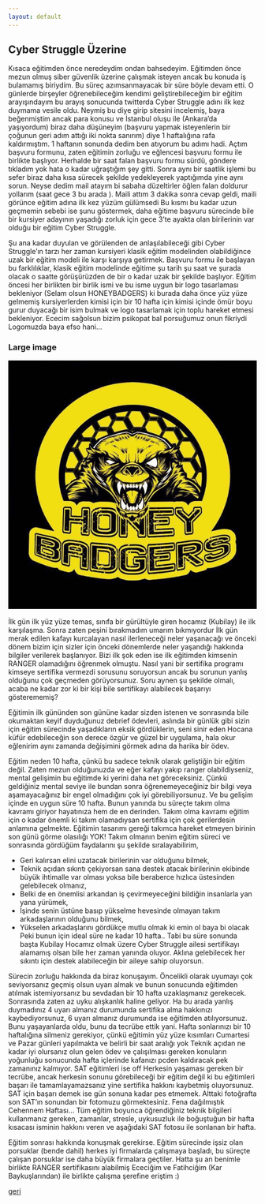 ```yaml
---
layout: default
---
```


## Cyber Struggle Üzerine

Kısaca eğitimden önce neredeydim ondan bahsedeyim. Eğitimden önce mezun olmuş siber güvenlik üzerine çalışmak isteyen ancak bu konuda iş bulamamış biriydim. Bu süreç azımsanmayacak bir süre böyle devam etti. O günlerde birşeyler öğrenebileceğim kendimi geliştirebileceğim bir eğitim arayışındayım bu arayış sonucunda twitterda Cyber Struggle adını ilk kez duymama vesile oldu. Neymiş bu diye girip sitesini incelemiş, baya beğenmiştim ancak para konusu ve İstanbul oluşu ile (Ankara’da yaşıyordum) biraz daha düşüneyim (başvuru yapmak isteyenlerin bir çoğunun geri adım attığı iki nokta sanırım) diye 1 haftalığına rafa kaldırmıştım. 1 haftanın sonunda dedim ben atıyorum bu adımı hadi. Açtım başvuru formunu, zaten eğitimin zorluğu ve eğlencesi başvuru formu ile birlikte başlıyor. Herhalde bir saat falan başvuru formu sürdü, göndere tıkladım yok hata o kadar uğraştığım şey gitti. Sonra aynı bir saatlik işlemi bu sefer biraz daha kısa sürecek şekilde yedekleyerek yaptığımda yine aynı sorun. Neyse dedim mail atayım bi sabaha düzeltirler öğlen falan doldurur yollarım (saat gece 3 bu arada ). Maili attım 3 dakika sonra cevap geldi, maili görünce eğitim adına ilk kez yüzüm gülümsedi  Bu kısmı bu kadar uzun geçmemin sebebi ise şunu göstermek, daha eğitime başvuru sürecinde bile bir kursiyer adayının yaşadığı zorluk için gece 3’te ayakta olan birilerinin var olduğu bir eğitim Cyber Struggle. 

Şu ana kadar duyulan ve görülenden de anlaşılabileceği gibi Cyber Struggle’ın tarzı her zaman kursiyeri klasik eğitim modelinden olabildiğince uzak bir eğitim modeli ile karşı karşıya getirmek. Başvuru formu ile başlayan bu farklılıklar, klasik eğitim modelinde eğitime şu tarih şu saat ve şurada olacak o saatte görüşürüzden de bir o kadar uzak bir şekilde başlıyor. Eğitim öncesi her birlikten bir birlik ismi ve bu isme uygun bir logo tasarlaması bekleniyor (Selam olsun HONEYBADGERS)  ki burada daha önce yüz yüze gelmemiş kursiyerlerden kimisi için bir 10 hafta için kimisi içinde ömür boyu gurur duyacağı bir isim bulmak ve logo tasarlamak için toplu hareket etmesi bekleniyor. Ececim sağolsun bizim psikopat bal porsuğumuz onun fikriydi  Logomuzda baya efso hani… 

### Large image
![](https://github.com/ahmetburakgokalp/ahmetburakgokalp.github.io/blob/master/honeyBadgersLogo.jpg)

İlk gün ilk yüz yüze temas, sınıfa bir gürültüyle giren hocamız (Kubilay) ile ilk karşılaşma. Sonra zaten peşini bırakmadım umarım bıkmıyordur  İlk gün merak edilen kafayı kurcalayan nasıl ilerleneceği neler yaşanacağı ve önceki dönem bizim için sizler için önceki dönemlerde neler yaşandığı hakkında bilgiler verilerek başlanıyor. Bizi ilk şok eden ise ilk eğitimden kimsenin RANGER olamadığını öğrenmek olmuştu. Nasıl yani bir sertifika programı  kimseye sertifika vermezdi sorusunu soruyorsun ancak bu sorunun yanlış olduğunu çok geçmeden görüyorsunuz. Soru aynen şu şekilde olmalı, acaba ne kadar zor ki bir kişi bile sertifikayı alabilecek başarıyı gösterememiş? 

Eğitimin ilk gününden son gününe kadar sizden istenen ve sonrasında bile okumaktan keyif duyduğunuz debrief ödevleri, aslında bir günlük gibi sizin için eğitim sürecinde yaşadıkların eksik gördüklerin, seni sinir eden Hocana küfür edebileceğin son derece özgür ve güzel bir uygulama, hala okur eğlenirim aynı zamanda değişimini görmek adına da harika bir ödev.

Eğitim neden 10 hafta, çünkü bu sadece teknik olarak geliştiğin bir eğitim değil. Zaten mezun olduğunuzda ve eğer kafayı yakıp ranger olabildiyseniz, mental gelişimin bu eğitimde ki yerini daha net göreceksiniz. Çünkü geldiğiniz mental seviye ile bundan sonra öğrenemeyeceğiniz bir bilgi veya aşamayacağınız bir engel olmadığını çok iyi görebiliyorsunuz. Ve bu gelişim içinde en uygun süre 10 hafta. Bunun yanında bu süreçte takım olma kavramı giriyor hayatınıza hem de en derinden. Takım olma kavramı eğitim için o kadar önemli ki takım olamadıysan sertifika için çok gerilerdesin anlamına gelmekte. Eğitimin tasarımı gereği takımca hareket etmeyen birinin son günü görme olasılığı YOK! Takım olmanın benim eğitim süreci ve sonrasında gördüğüm faydalarını şu şekilde sıralayabilirim,
* Geri kalırsan elini uzatacak birilerinin var olduğunu bilmek,
* Teknik açıdan sıkıntı çekiyorsan sana destek atacak birilerinin ekibinde büyük ihtimalle var olması yoksa bile beraberce hızlıca üstesinden gelebilecek olmanız,
* Belki de en önemlisi arkandan iş çevirmeyeceğini bildiğin insanlarla yan yana yürümek,
* İşinde senin üstüne basıp yükselme hevesinde olmayan takım arkadaşlarının olduğunu bilmek,
* Yükselen arkadaşlarını gördükçe mutlu olmak ki emin ol baya bi olacak 
Peki bunun için ideal süre ne kadar 10 hafta.. Tabi bu süre sonunda başta Kubilay Hocamız olmak üzere Cyber Struggle ailesi sertifikayı alamamış olsan bile her zaman yanında oluyor. Aklına gelebilecek her sıkıntı için destek alabileceğin bir aileye sahip oluyorsun.

Sürecin zorluğu hakkında da biraz konuşayım. Öncelikli olarak uyumayı çok seviyorsanız geçmiş olsun uyarı almak ve bunun sonucunda eğitimden atılmak istemiyorsanız bu sevdadan bir 10 hafta uzaklaşmanız gerekecek. Sonrasında zaten az uyku alışkanlık haline geliyor. Ha bu arada yanlış duymadınız 4 uyarı almanız durumunda sertifika alma hakkınızı kaybediyorsunuz, 6 uyarı almanız durumunda ise eğitimden atılıyorsunuz. Bunu yaşayanlarda oldu, bunu da tecrübe ettik yani. Hafta sonlarınızı bir 10 haftalığına silmeniz gerekiyor, çünkü eğitimin yüz yüze kısımları Cumartesi ve Pazar günleri yapılmakta ve belirli bir saat aralığı yok  Teknik açıdan ne kadar iyi olursanız olun gelen ödev ve çalışılması gereken konuların yoğunluğu sonucunda hafta içlerinde kafanızı pcden kaldıracak pek zamanınız kalmıyor. SAT eğitimleri ise off  Herkesin yaşaması gereken bir tecrübe, ancak herkesin sonunu görebileceği bir eğitim değil ki bu eğitimleri başarı ile tamamlayamazsanız yine sertifika hakkını kaybetmiş oluyorsunuz. SAT için başarı demek ise gün sonuna kadar pes etmemek. Alttaki fotoğrafta son SAT’ın sonundan bir fotomuzu görmektesiniz. Fena dağılmıştık  Cehennem Haftası… Tüm eğitim boyunca öğrendiğiniz teknik bilgileri kullanmanız gereken, zamanlar, stresle, uykusuzluk ile boğuştuğun bir hafta kısacası isminin hakkını veren ve aşağıdaki SAT fotosu ile sonlanan bir hafta. 

Eğitim sonrası hakkında konuşmak gerekirse. Eğitim sürecinde işsiz olan porsuklar (bende dahil) herkes iyi firmalarda çalışmaya başladı, bu süreçte çalışan porsuklar ise daha büyük firmalara geçtiler. Hatta şu an benimle birlikte RANGER sertifikasını alabilmiş Ececiğim ve Fatihciğim (Kar Baykuşlarından) ile birlikte çalışma şerefine eriştim :)

[geri](./)
